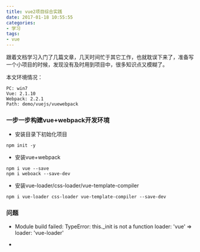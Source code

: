 ```yaml
---
title: vue2项目综合实践
date: 2017-01-18 10:55:55
categories:
- 学习
tags:
- vue
---
```

跟着文档学习入门了几篇文章，几天时间忙于其它工作，也就耽误下来了，准备写一个小项目的时候，发现没有及时用到项目中，很多知识点又模糊了。  
<!-- more -->
本文环境情况：
```
PC: win7  
Vue: 2.1.10  
Webpack: 2.2.1
Path: demo/vuejs/vuewebpack
```

### 一步一步构建vue+webpack开发环境
- 安装目录下初始化项目
```
npm init -y
```

- 安装vue+webpack
```
npm i vue --save
npm i weboack --save-dev
```

- 安装vue-loader/css-loader/vue-template-compiler
```
npm i vue-loader css-loader vue-template-compiler --save-dev
```

### 问题
- Module build failed: TypeError: this._init is not a function
loader: 'vue' => loader: 'vue-loader'

- 
